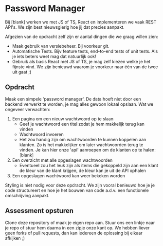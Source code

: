 # Password Manager

Bij [blank] werken we met JS of TS, React en implementeren we vaak REST API's.
We zijn best nieuwsgierig hoe jij dat precies aanpakt.

Afgezien van de opdracht zelf zijn er aantal dingen die we graag willen zien:

- Maak gebruik van versiebeheer. Bij voorkeur git.
- Automatische Tests. Bijv feature tests, end-to-end tests of unit tests. Als je iets beters weet mag dat natuurlijk ook!
- Gebruik als basis React met JS of TS, je mag zelf kiezen welke je het fijnste vind. We zijn benieuwd waarom je voorkeur naar één van de twee uit gaat ;)

## Opdracht

Maak een simpele 'password manager'. De data hoeft niet door een backend verwerkt te worden, je mag alles gewoon lokaal opslaan.
Wat we ongeveer verwachten:

1. Een pagina om een nieuw wachtwoord op te slaan
   - Geef je wachtwoord een titel zodat je hem makkelijk terug kan vinden
   - Wachtwoord invoeren
   - Het zou handig zijn om wachtwoorden te kunnen koppelen aan klanten. Zo is het makkelijker om later wachtwoorden terug te vinden. Je kan hier onze 'api' aanroepen om de klanten op te halen:
     [blank]
2. Een overzicht met alle opgeslagen wachtwoorden
   - Eventueel zou het leuk zijn als items die gekoppeld zijn aan een klant de kleur van de klant krijgen, de kleur kan je uit de API ophalen
3. Een opgeslagen wachtwoord kan weer bekeken worden

Styling is niet nodig voor deze opdracht. We zijn vooral benieuwd hoe je je code structureert en hoe je het bouwen van code a.d.v. een functionele omschrijving aanpakt.

## Assessment opsturen

Clone deze repository of maak je eigen repo aan. Stuur ons een linkje naar je repo of stuur hem daarna in een zipje onze kant op.
We hebben liever geen forks of pull requests, dan kan iedereen de oplossing bij elkaar afkijken ;)
